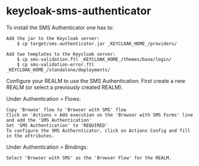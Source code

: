 # keycloak-sms-authenticator

To install the SMS Authenticator one has to:

    Add the jar to the Keycloak server:
        $ cp target/sms-authenticator.jar _KEYCLOAK_HOME_/providers/

    Add two templates to the Keycloak server:
        $ cp sms-validation.ftl _KEYCLOAK_HOME_/themes/base/login/
        $ cp sms-validation-error.ftl _KEYCLOAK_HOME_/standalone/deployments/

Configure your REALM to use the SMS Authentication. First create a new REALM (or select a previously created REALM).

Under Authentication > Flows:

    Copy 'Browse' flow to 'Browser with SMS' flow
    Click on 'Actions > Add execution on the 'Browser with SMS Forms' line and add the 'SMS Authentication'
    Set 'SMS Authentication' to 'REQUIRED'
    To configure the SMS Authernticator, click on Actions Config and fill in the attributes.

Under Authentication > Bindings:

    Select 'Browser with SMS' as the 'Browser Flow' for the REALM.
